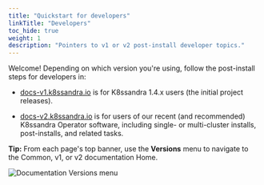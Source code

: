 ```yaml
---
title: "Quickstart for developers"
linkTitle: "Developers"
toc_hide: true
weight: 1
description: "Pointers to v1 or v2 post-install developer topics."
---
```


Welcome! Depending on which version you're using, follow the post-install steps for developers in:

* [docs-v1.k8ssandra.io](https://docs-v1.k8ssandra.io/quickstarts/developer/) is for K8ssandra 1.4.x users (the initial project releases).

* [docs-v2.k8ssandra.io](https://docs-v2.k8ssandra.io/quickstarts/developer/) is for users of our recent (and recommended) K8ssandra Operator software, including single- or multi-cluster installs, post-installs, and related tasks.

**Tip:** From each page's top banner, use the **Versions** menu to navigate to the Common, v1, or v2 documentation Home.

![Documentation Versions menu](/k8ssandra-doc-versions.png)
